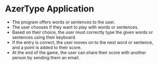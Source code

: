 # AzerType Application

* The program offers words or sentences to the user.
* The user chooses if they want to play with words or sentences.
* Based on their choice, the user must correctly type the given words or sentences using their keyboard.
* If the entry is correct, the user moves on to the next word or sentence, and a point is added to their score.
* At the end of the game, the user can share their score with another person by sending them an email.